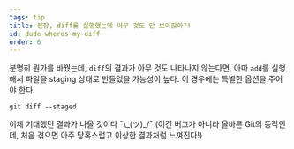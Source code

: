```yaml
---
tags: tip
title: 젠장, diff를 실행했는데 아무 것도 안 보이잖아?!
id: dude-wheres-my-diff
order: 6
---
```


분명히 뭔가를 바꿨는데, `diff`의 결과가 아무 것도 나타나지 않는다면, 아마 `add`를 실행해서 파일을 staging 상태로 만들었을 가능성이 높다. 이 경우에는 특별한 옵션을 주어야 한다.

```git
git diff --staged
```

이제 기대했던 결과가 나올 것이다 &macr;\\\_(ツ)\_/&macr; (이건 버그가 아니라 올바른 Git의 동작인데, 처음 겪으면 아주 당혹스럽고 이상한 결과처럼 느껴진다!)
